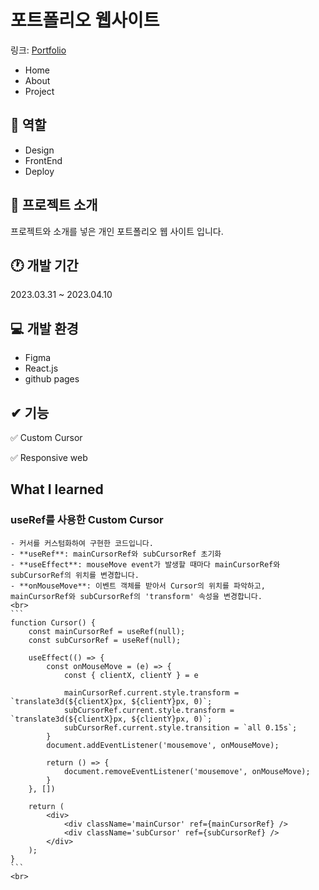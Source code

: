 # 포트폴리오 웹사이트
링크: [Portfolio](https://kosy0907.github.io/Portfolio/)
- Home
- About
- Project

## 📑 역할
- Design
- FrontEnd
- Deploy

## 💬 프로젝트 소개
프로젝트와 소개를 넣은 개인 포트폴리오 웹 사이트 입니다.

## 🕐 개발 기간
2023.03.31 ~ 2023.04.10

## 💻 개발 환경
- Figma
- React.js
- github pages

## ✔ 기능
✅ Custom Cursor

✅ Responsive web

## What I learned
### useRef를 사용한 Custom Cursor
    - 커서를 커스텀화하여 구현한 코드입니다. 
    - **useRef**: mainCursorRef와 subCursorRef 초기화
    - **useEffect**: mouseMove event가 발생할 때마다 mainCursorRef와 subCursorRef의 위치를 변경합니다.
    - **onMouseMove**: 이벤트 객체를 받아서 Cursor의 위치를 파악하고, mainCursorRef와 subCursorRef의 'transform' 속성을 변경합니다.   
    <br>
    ```
    function Cursor() {
        const mainCursorRef = useRef(null);
        const subCursorRef = useRef(null);

        useEffect(() => {
            const onMouseMove = (e) => {
                const { clientX, clientY } = e

                mainCursorRef.current.style.transform = `translate3d(${clientX}px, ${clientY}px, 0)`;
                subCursorRef.current.style.transform = `translate3d(${clientX}px, ${clientY}px, 0)`;
                subCursorRef.current.style.transition = `all 0.15s`;
            }
            document.addEventListener('mousemove', onMouseMove);

            return () => {
                document.removeEventListener('mousemove', onMouseMove);
            }
        }, [])

        return (
            <div>
                <div className='mainCursor' ref={mainCursorRef} />
                <div className='subCursor' ref={subCursorRef} />
            </div>
        );
    }
    ```
    <br>